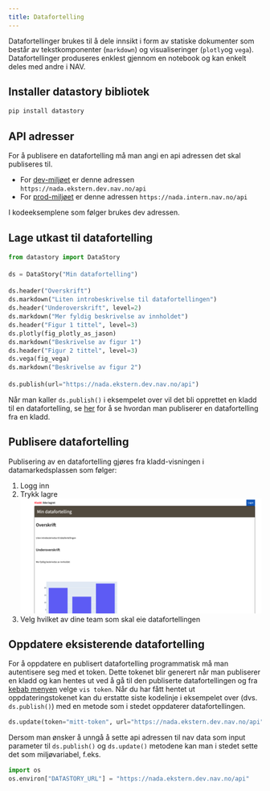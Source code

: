 ```yaml
---
title: Datafortelling
---
```

Datafortellinger brukes til å dele innsikt i form av statiske dokumenter som består av tekstkomponenter (`markdown`) og visualiseringer (`plotly`og `vega`).
Datafortellinger produseres enklest gjennom en notebook og kan enkelt deles med andre i NAV.

## Installer datastory bibliotek
````bash
pip install datastory
````

## API adresser
For å publisere en datafortelling må man angi en api adressen det skal publiseres til.

- For [dev-miljøet](https://data.dev.intern.nav.no) er denne adressen `https://nada.ekstern.dev.nav.no/api`
- For [prod-miljøet](https://data.intern.nav.no) er denne adressen `https://nada.intern.nav.no/api`

I kodeeksemplene som følger brukes dev adressen.

## Lage utkast til datafortelling
````python
from datastory import DataStory

ds = DataStory("Min datafortelling")

ds.header("Overskrift")
ds.markdown("Liten introbeskrivelse til datafortellingen")
ds.header("Underoverskrift", level=2)
ds.markdown("Mer fyldig beskrivelse av innholdet")
ds.header("Figur 1 tittel", level=3)
ds.plotly(fig_plotly_as_jason)
ds.markdown("Beskrivelse av figur 1")
ds.header("Figur 2 tittel", level=3)
ds.vega(fig_vega)
ds.markdown("Beskrivelse av figur 2")

ds.publish(url="https://nada.ekstern.dev.nav.no/api")
````

Når man kaller `ds.publish()` i eksempelet over vil det bli opprettet en kladd til en datafortelling, se [her](#publisere-datafortelling) 
for å se hvordan man publiserer en datafortelling fra en kladd.

## Publisere datafortelling
Publisering av en datafortelling gjøres fra kladd-visningen i datamarkedsplassen som følger:

1. Logg inn
2. Trykk lagre
![kladd](datafortelling-utkast.png)
3. Velg hvilket av dine team som skal eie datafortellingen

## Oppdatere eksisterende datafortelling
For å oppdatere en publisert datafortelling programmatisk må man autentisere seg med et token. 
Dette tokenet blir generert når man publiserer en kladd og kan hentes ut ved å gå til den publiserte datafortellingen og fra [kebab menyen](https://uxplanet.org/choose-correct-menu-icon-for-your-navigation-7ffc22df80ac#160b) velge `vis token`.
Når du har fått hentet ut oppdateringstokenet kan du erstatte siste kodelinje i eksempelet over (dvs. `ds.publish()`) med en metode som i stedet oppdaterer datafortellingen.

````python
ds.update(token="mitt-token", url="https://nada.ekstern.dev.nav.no/api")
````

Dersom man ønsker å unngå å sette api adressen til nav data som input parameter til `ds.publish()` og `ds.update()` metodene kan man i stedet sette det som miljøvariabel, f.eks.
````python
import os
os.environ["DATASTORY_URL"] = "https://nada.ekstern.dev.nav.no/api"
````
